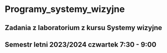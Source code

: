 # Programy_systemy_wizyjne
## Zadania z laboratorium z kursu Systemy wizyjne 
## Semestr letni 2023/2024 czwartek 7:30 - 9:00 
